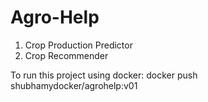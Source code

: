 # Agro-Help

1. Crop Production Predictor
2. Crop Recommender 


To run this project using docker:
docker push shubhamydocker/agrohelp:v01

